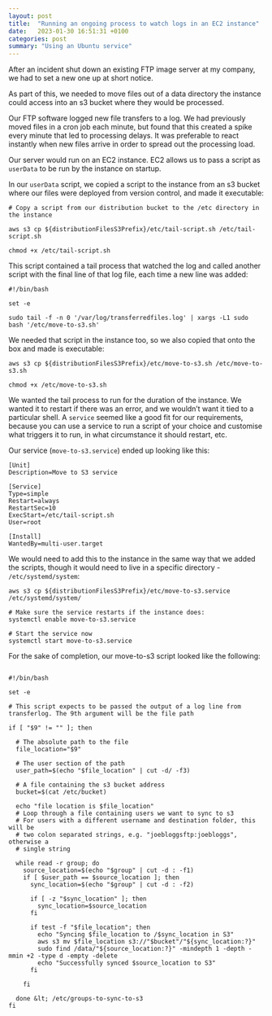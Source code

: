 ```yaml
---
layout: post
title:  "Running an ongoing process to watch logs in an EC2 instance"
date:   2023-01-30 16:51:31 +0100
categories: post
summary: "Using an Ubuntu service"
---
```


After an incident shut down an existing FTP image server at my company, we had to set a new one up at short notice.

As part of this, we needed to move files out of a data directory the instance could access into an s3 bucket where they would be processed.

Our FTP software logged new file transfers to a log. We had previously moved files in a cron job each minute, but found that this created a spike every minute that led to processing delays. It was preferable to react instantly when new files arrive in order to spread out the processing load.

Our server would run on an EC2 instance. EC2 allows us to pass a script as `userData` to be run by the instance on startup.

In our `userData` script, we copied a script to the instance from an s3 bucket where our files were deployed from version control, and made it executable:

```
# Copy a script from our distribution bucket to the /etc directory in the instance

aws s3 cp ${distributionFilesS3Prefix}/etc/tail-script.sh /etc/tail-script.sh

chmod +x /etc/tail-script.sh
```

This script contained a tail process that watched the log and called another script with the final line of that log file, each time a new line was added:

```
#!/bin/bash

set -e

sudo tail -f -n 0 '/var/log/transferredfiles.log' | xargs -L1 sudo bash '/etc/move-to-s3.sh'
```
We needed that script in the instance too, so we also copied that onto the box and made is executable:

```
aws s3 cp ${distributionFilesS3Prefix}/etc/move-to-s3.sh /etc/move-to-s3.sh

chmod +x /etc/move-to-s3.sh
```

We wanted the tail process to run for the duration of the instance. We wanted it to restart if there was an error, and we wouldn’t want it tied to a particular shell. A `service` seemed like a good fit for our requirements, because you can use a service to run a script of your choice and customise what triggers it to run, in what circumstance it should restart, etc.

Our service (`move-to-s3.service`) ended up looking like this:

```
[Unit]
Description=Move to S3 service

[Service]
Type=simple
Restart=always
RestartSec=10
ExecStart=/etc/tail-script.sh
User=root

[Install]
WantedBy=multi-user.target
```

We would need to add this to the instance in the same way that we added the scripts, though it would need to live in a specific directory - `/etc/systemd/system`:

```
aws s3 cp ${distributionFilesS3Prefix}/etc/move-to-s3.service /etc/systemd/system/

# Make sure the service restarts if the instance does:
systemctl enable move-to-s3.service

# Start the service now
systemctl start move-to-s3.service
```

For the sake of completion, our move-to-s3 script looked like the following:

```

#!/bin/bash

set -e

# This script expects to be passed the output of a log line from transferlog. The 9th argument will be the file path

if [ "$9" != "" ]; then

  # The absolute path to the file
  file_location="$9"

  # The user section of the path
  user_path=$(echo "$file_location" | cut -d/ -f3)

  # A file containing the s3 bucket address
  bucket=$(cat /etc/bucket)

  echo "file location is $file_location"
  # Loop through a file containing users we want to sync to s3
  # For users with a different username and destination folder, this will be
  # two colon separated strings, e.g. "joebloggsftp:joebloggs", otherwise a
  # single string

  while read -r group; do
    source_location=$(echo "$group" | cut -d : -f1)
    if [ $user_path == $source_location ]; then
      sync_location=$(echo "$group" | cut -d : -f2)

      if [ -z "$sync_location" ]; then
        sync_location=$source_location
      fi

      if test -f "$file_location"; then
        echo "Syncing $file_location to /$sync_location in S3"
        aws s3 mv $file_location s3://"$bucket"/"${sync_location:?}"
        sudo find /data/"${source_location:?}" -mindepth 1 -depth -mmin +2 -type d -empty -delete
        echo "Successfully synced $source_location to S3"
      fi

    fi

  done &lt; /etc/groups-to-sync-to-s3
fi

```

 

